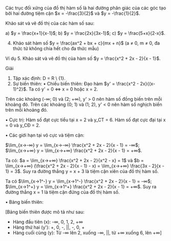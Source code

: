 Các trục đối xứng của đồ thị hàm số là hai đường phân giác của các góc tạo bởi hai đường tiệm cận $x = -\frac{3}{2}$ và $y = -\frac{1}{2}$.

Khảo sát và vẽ đồ thị của các hàm số sau:

a) $y = \frac{x+1}{x-1}$;     b) $y = \frac{2x}{3x-1}$;     c) $y = \frac{5+x}{2-x}$.

4. Khảo sát hàm số $y = \frac{ax^2 + bx + c}{mx + n}$ (a ≠ 0, m ≠ 0, đa thức tử không chia hết cho đa thức mẫu)

Ví dụ 5. Khảo sát và vẽ đồ thị của hàm số $y = \frac{x^2 + 2x - 2}{x - 1}$.

Giải
1. Tập xác định: D = R \ {1}.
2. Sự biến thiên:
• Chiều biến thiên:
Đạo hàm $y' = \frac{x^2 - 2x}{(x-1)^2}$. Ta có y' = 0 ⇔ x = 0 hoặc x = 2.

Trên các khoảng (-∞; 0) và (2; +∞), y' > 0 nên hàm số đồng biến trên mỗi khoảng đó.
Trên các khoảng (0; 1) và (1; 2), y' < 0 nên hàm số nghịch biến trên mỗi khoảng đó.

• Cực trị:
Hàm số đạt cực tiểu tại x = 2 và y_CT = 6.
Hàm số đạt cực đại tại x = 0 và y_CĐ = 2.

• Các giới hạn tại vô cực và tiệm cận:

$\lim_{x→-∞} y = \lim_{x→-∞} \frac{x^2 + 2x - 2}{x - 1} = -∞$; $\lim_{x→+∞} y = \lim_{x→+∞} \frac{x^2 + 2x - 2}{x - 1} = +∞$.

Ta có: $a = \lim_{x→+∞} \frac{x^2 + 2x - 2}{x^2 - x} = 1$ và $b = \lim_{x→+∞} (\frac{x^2 + 2x - 2}{x - 1} - x) = \lim_{x→+∞} \frac{3x - 2}{x - 1} = 3$. Suy ra đường thẳng y = x + 3 là tiệm cận xiên của đồ thị hàm số.

Ta có $\lim_{x→1^-} y = \lim_{x→1^-} \frac{x^2 + 2x - 2}{x - 1} = -∞$; $\lim_{x→1^+} y = \lim_{x→1^+} \frac{x^2 + 2x - 2}{x - 1} = +∞$. Suy ra đường thẳng x = 1 là tiệm cận đứng của đồ thị hàm số.

• Bảng biến thiên:

[Bảng biến thiên được mô tả như sau:
- Hàng đầu tiên (x): -∞, 0, 1, 2, +∞
- Hàng thứ hai (y'): +, 0, -, ||, -, 0, +
- Hàng cuối cùng (y): Từ -∞ lên 2, xuống -∞, ||, từ +∞ xuống 6, lên +∞]